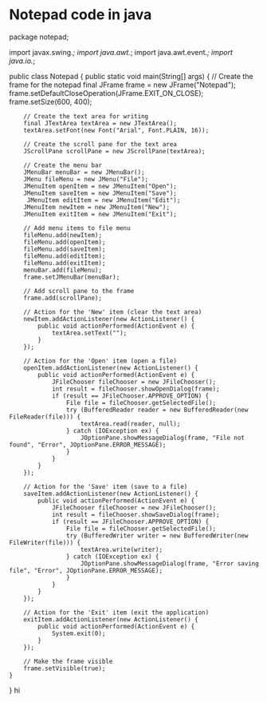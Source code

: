 # Notepad code in java
package notepad;

import javax.swing.*;
import java.awt.*;
import java.awt.event.*;
import java.io.*;

public class Notepad {
    public static void main(String[] args) {
        // Create the frame for the notepad
        final JFrame frame = new JFrame("Notepad");
        frame.setDefaultCloseOperation(JFrame.EXIT_ON_CLOSE);
        frame.setSize(600, 400);

        // Create the text area for writing
        final JTextArea textArea = new JTextArea();
        textArea.setFont(new Font("Arial", Font.PLAIN, 16));

        // Create the scroll pane for the text area
        JScrollPane scrollPane = new JScrollPane(textArea);

        // Create the menu bar
        JMenuBar menuBar = new JMenuBar();
        JMenu fileMenu = new JMenu("File");
        JMenuItem openItem = new JMenuItem("Open");
        JMenuItem saveItem = new JMenuItem("Save");
         JMenuItem editItem = new JMenuItem("Edit");
        JMenuItem newItem = new JMenuItem("New");
        JMenuItem exitItem = new JMenuItem("Exit");

        // Add menu items to file menu
        fileMenu.add(newItem);
        fileMenu.add(openItem);
        fileMenu.add(saveItem);
        fileMenu.add(editItem);
        fileMenu.add(exitItem);
        menuBar.add(fileMenu);
        frame.setJMenuBar(menuBar);

        // Add scroll pane to the frame
        frame.add(scrollPane);

        // Action for the 'New' item (clear the text area)
        newItem.addActionListener(new ActionListener() {
            public void actionPerformed(ActionEvent e) {
                textArea.setText("");
            }
        });

        // Action for the 'Open' item (open a file)
        openItem.addActionListener(new ActionListener() {
            public void actionPerformed(ActionEvent e) {
                JFileChooser fileChooser = new JFileChooser();
                int result = fileChooser.showOpenDialog(frame);
                if (result == JFileChooser.APPROVE_OPTION) {
                    File file = fileChooser.getSelectedFile();
                    try (BufferedReader reader = new BufferedReader(new FileReader(file))) {
                        textArea.read(reader, null);
                    } catch (IOException ex) {
                        JOptionPane.showMessageDialog(frame, "File not found", "Error", JOptionPane.ERROR_MESSAGE);
                    }
                }
            }
        });

        // Action for the 'Save' item (save to a file)
        saveItem.addActionListener(new ActionListener() {
            public void actionPerformed(ActionEvent e) {
                JFileChooser fileChooser = new JFileChooser();
                int result = fileChooser.showSaveDialog(frame);
                if (result == JFileChooser.APPROVE_OPTION) {
                    File file = fileChooser.getSelectedFile();
                    try (BufferedWriter writer = new BufferedWriter(new FileWriter(file))) {
                        textArea.write(writer);
                    } catch (IOException ex) {
                        JOptionPane.showMessageDialog(frame, "Error saving file", "Error", JOptionPane.ERROR_MESSAGE);
                    }
                }
            }
        });

        // Action for the 'Exit' item (exit the application)
        exitItem.addActionListener(new ActionListener() {
            public void actionPerformed(ActionEvent e) {
                System.exit(0);
            }
        });

        // Make the frame visible
        frame.setVisible(true);
    }
}
hi
